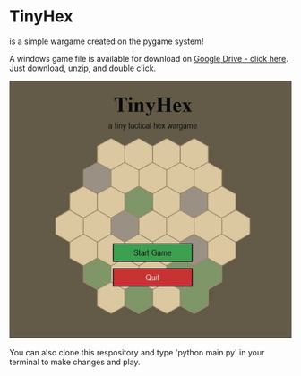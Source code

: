 # TinyHex

is a simple wargame created on the pygame system!

A windows game file is available for download on [Google Drive - click here](https://drive.google.com/drive/folders/1egmrv3yi7UG4TDVj36QxdZmKCipMZb-9?usp=sharing). Just download, unzip, and double click. 

![image](https://github.com/brandonlwallace/TinyHex/blob/main/tinxhex-game.jpg)

You can also clone this respository and type 'python main.py' in your terminal to make changes and play. 
